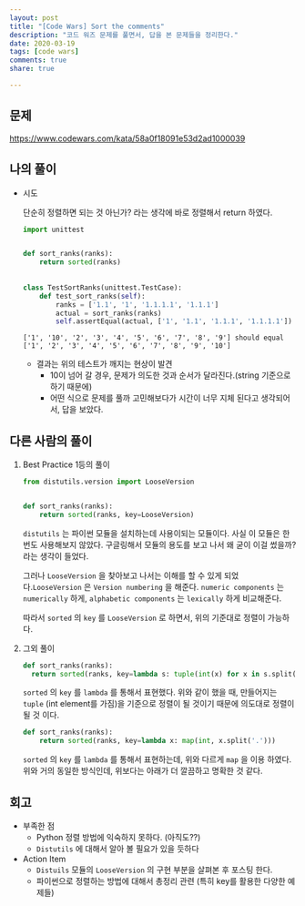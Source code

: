 ```yaml
---
layout: post
title: "[Code Wars] Sort the comments"
description: "코드 워즈 문제를 풀면서, 답을 본 문제들을 정리한다."
date: 2020-03-19
tags: [code wars]
comments: true
share: true

---
```




## 문제

https://www.codewars.com/kata/58a0f18091e53d2ad1000039





## 나의 풀이

*   시도

    단순히 정렬하면 되는 것 아닌가? 라는 생각에 바로 정렬해서 return 하였다.

    ```python
    import unittest
    
    
    def sort_ranks(ranks):
        return sorted(ranks)
        
        
    class TestSortRanks(unittest.TestCase):
        def test_sort_ranks(self):
            ranks = ['1.1', '1', '1.1.1.1', '1.1.1']
            actual = sort_ranks(ranks)
            self.assertEqual(actual, ['1', '1.1', '1.1.1', '1.1.1.1'])
    
    ```

    ```shell
    ['1', '10', '2', '3', '4', '5', '6', '7', '8', '9'] should equal ['1', '2', '3', '4', '5', '6', '7', '8', '9', '10']
    ```

    *   결과는 위의 테스트가 깨지는 현상이 발견
        *   10이 넘어 갈 경우, 문제가 의도한 것과 순서가 달라진다.(string 기준으로 하기 때문에)
        *   어떤 식으로 문제를 풀까 고민해보다가 시간이 너무 지체 된다고 생각되어서, 답을 보았다.



## 다른 사람의 풀이

1.  Best Practice 1등의 풀이

    ```python
    from distutils.version import LooseVersion
    
    
    def sort_ranks(ranks):
        return sorted(ranks, key=LooseVersion)
    ```

    `distutils` 는 파이썬 모듈을 설치하는데 사용이되는 모듈이다. 사실 이 모듈은 한번도 사용해보지 않았다.  구글링해서 모듈의 용도를 보고 나서 왜 굳이 이걸 썼을까? 라는 생각이 들었다.

    그러나 `LooseVersion` 을 찾아보고 나서는 이해를 할 수 있게 되었다.`LooseVersion` 은 `Version numbering` 을 해준다. `numeric components` 는 `numerically` 하게, `alphabetic components` 는 `lexically` 하게 비교해준다.

    따라서 `sorted` 의 `key` 를 `LooseVersion` 로 하면서, 위의 기준대로 정렬이 가능하다.

    

2.  그외 풀이

    ```python
    def sort_ranks(ranks):
      return sorted(ranks, key=lambda s: tuple(int(x) for x in s.split('.')))
    ```

    `sorted` 의 `key` 를 `lambda` 를 통해서 표현했다. 위와 같이 했을 때, 만들어지는 `tuple` (int element를 가짐)을 기준으로 정렬이 될 것이기 때문에 의도대로 정렬이 될 것 이다.

    

    ```python
    def sort_ranks(ranks):
        return sorted(ranks, key=lambda x: map(int, x.split('.')))
    ```

     `sorted` 의 `key` 를 `lambda` 를 통해서 표현하는데, 위와 다르게 `map` 을 이용 하였다. 위와 거의 동일한 방식인데, 위보다는 아래가 더 깔끔하고 명확한 것 같다.



## 회고

*   부족한 점
    *   Python 정렬 방법에 익숙하지 못하다. (아직도??)
    *   `Distutils` 에 대해서 알아 볼 필요가 있을 듯하다
*   Action Item
    *   `Distuils` 모듈의 `LooseVersion` 의 구현 부분을 살펴본 후 포스팅 한다.
    *   파이썬으로 정렬하는 방법에 대해서 총정리 관련 (특히 key를 활용한 다양한 예제들)